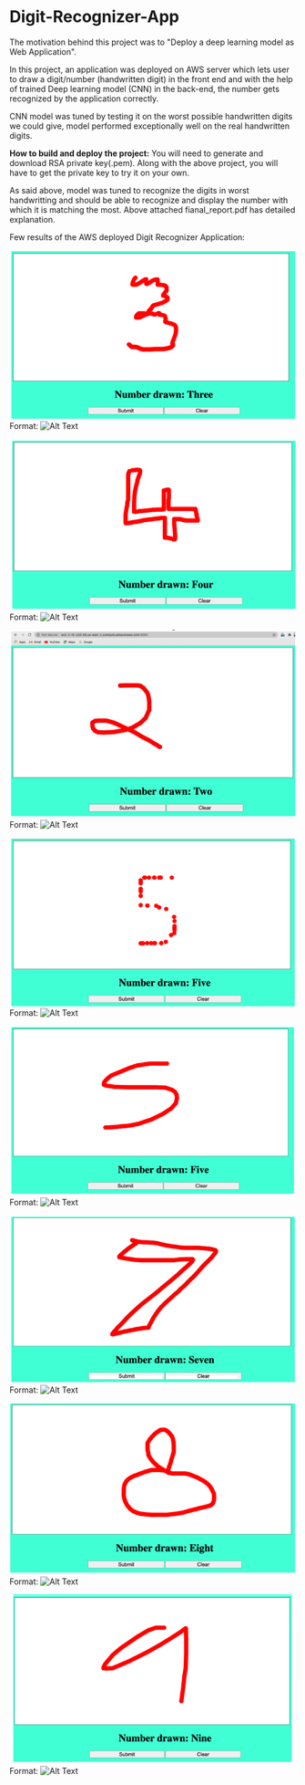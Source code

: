 # Digit-Recognizer-App

The motivation behind this project was to "Deploy a deep learning model as Web Application".

In this project, an application was deployed on AWS server which lets user to draw a digit/number (handwritten digit) in the front end and with the help of trained Deep learning model (CNN) in the back-end, the number gets recognized by the application correctly.

CNN model was tuned by testing it on the worst possible handwritten digits we could give, model performed exceptionally well on the real handwritten digits.

**How to build and deploy the project:** You will need to generate and download RSA private key(.pem). Along with the above project, you will have to get the private key to try it on your own.

As said above, model was tuned to recognize the digits in worst handwritting and should be able to recognize and display the number with which it is matching the most. Above attached fianal_report.pdf has detailed explanation.

Few results of the AWS deployed Digit Recognizer Application:

![GitHub Logo](Images/3.PNG)
Format: ![Alt Text](url)

![GitHub Logo](Images/4.PNG)
Format: ![Alt Text](url)

![GitHub Logo](Images/2.PNG)
Format: ![Alt Text](url)

![GitHub Logo](Images/dotted_5.PNG)
Format: ![Alt Text](url)

![GitHub Logo](Images/5.PNG)
Format: ![Alt Text](url)

![GitHub Logo](Images/7.PNG)
Format: ![Alt Text](url)

![GitHub Logo](Images/8.PNG)
Format: ![Alt Text](url)

![GitHub Logo](Images/9.PNG)
Format: ![Alt Text](url)
